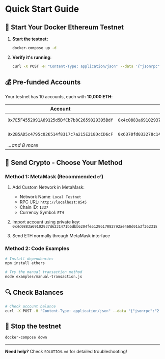 # Quick Start Guide

## 🚀 Start Your Docker Ethereum Testnet

1. **Start the testnet:**
   ```bash
   docker-compose up -d
   ```

2. **Verify it's running:**
   ```bash
   curl -X POST -H "Content-Type: application/json" --data '{"jsonrpc":"2.0","method":"eth_accounts","params":[],"id":1}' http://localhost:8545
   ```

## 💰 Pre-funded Accounts

Your testnet has 10 accounts, each with **10,000 ETH**:

| Account | Private Key | Balance |
|---------|------------|---------|
| `0x7E5F4552091A69125d5DfCb7b8C2659029395Bdf` | `0x4c0883a69102937d6231471b5dbb6204fe5129617082792ae468d01a3f362318` | 10,000 ETH |
| `0x2B5AD5c4795c026514f8317c7a215E218DcCD6cF` | `0x6370fd033278c143179d81c5526140625662b8daa446c22ee2d73db3707e620c` | 10,000 ETH |
| *...and 8 more* | | |

## 💸 Send Crypto - Choose Your Method

### Method 1: MetaMask (Recommended ✅)
1. Add Custom Network in MetaMask:
   - Network Name: `Local Testnet`
   - RPC URL: `http://localhost:8545`
   - Chain ID: `1337`
   - Currency Symbol: `ETH`

2. Import account using private key: `0x4c0883a69102937d6231471b5dbb6204fe5129617082792ae468d01a3f362318`

3. Send ETH normally through MetaMask interface

### Method 2: Code Examples
```bash
# Install dependencies
npm install ethers

# Try the manual transaction method
node examples/manual-transaction.js
```

## 🔍 Check Balances
```bash
# Check account balance
curl -X POST -H "Content-Type: application/json" --data '{"jsonrpc":"2.0","method":"eth_getBalance","params":["0x7E5F4552091A69125d5DfCb7b8C2659029395Bdf","latest"],"id":1}' http://localhost:8545
```

## 🛑 Stop the testnet
```bash
docker-compose down
```

---
**Need help?** Check `SOLUTION.md` for detailed troubleshooting!